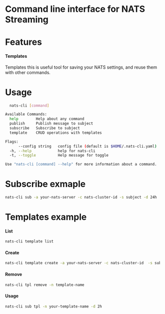 # Command line interface for NATS Streaming
# Features
#### Templates
Templates this is useful tool for saving your NATS settings, and reuse them with other commands.

# Usage
```bash
  nats-cli [command]

Available Commands:
  help        Help about any command
  publish     Publish message to subject
  subscribe   Subscribe to subject
  template    CRUD operations with templates

Flags:
      --config string   config file (default is $HOME/.nats-cli.yaml)
  -h, --help            help for nats-cli
  -t, --toggle          Help message for toggle

Use "nats-cli [command] --help" for more information about a command.
```

# Subscribe exmaple
```bash
nats-cli sub -a your-nats-server -c nats-cluster-id -s subject -d 24h
```

# Templates example
#### List
```bash
nats-cli template list
```
#### Create
```bash
nats-cli template create -a your-nats-server -c nats-cluster-id  -s subject -n template-name
```
#### Remove
```bash
nats-cli tpl remove -n template-name
```
#### Usage
```bash
nats-cli sub tpl -n your-template-name -d 2h
```
